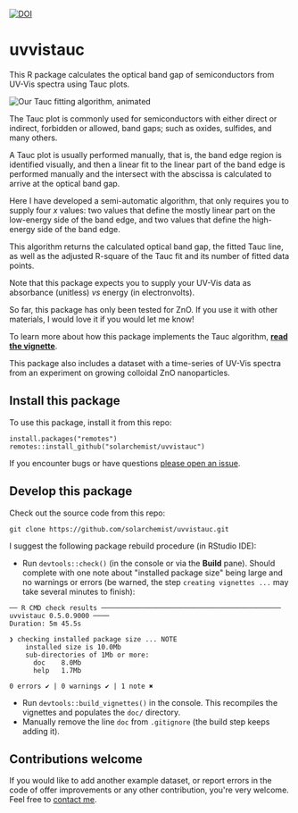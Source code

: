 [![DOI](https://zenodo.org/badge/403806584.svg)](https://doi.org/10.5281/zenodo.5814055)

# uvvistauc

This R package calculates the optical band gap of semiconductors from UV-Vis spectra
using Tauc plots.

![Our Tauc fitting algorithm, animated](https://raw.githubusercontent.com/solarchemist/uvvistauc/master/man/figures/animation.gif)

The Tauc plot is commonly used for semiconductors with either direct or indirect,
forbidden or allowed, band gaps; such as oxides, sulfides, and many others.

A Tauc plot is usually performed manually, that is, the band edge region is identified
visually, and then a linear fit to the linear part of the band edge is performed manually
and the intersect with the abscissa is calculated to arrive at the optical band gap.

Here I have developed a semi-automatic algorithm, that only requires you to supply
four *x* values: two values that define the mostly linear part on the low-energy side
of the band edge, and two values that define the high-energy side of the band edge.

This algorithm returns the calculated optical band gap,
the fitted Tauc line, as well as the adjusted R-square of the Tauc fit and
its number of fitted data points.

Note that this package expects you to supply your UV-Vis data as
absorbance (unitless) *vs* energy (in electronvolts).

So far, this package has only been tested for ZnO.
If you use it with other materials, I would love it if you would let me know!

To learn more about how this package implements the Tauc algorithm,
**[read the vignette](https://htmlpreview.github.io/?https://github.com/solarchemist/uvvistauc/blob/master/doc/intro.html)**.

This package also includes a dataset with a time-series of UV-Vis spectra from an experiment
on growing colloidal ZnO nanoparticles.


## Install this package

To use this package, install it from this repo:

```
install.packages("remotes")
remotes::install_github("solarchemist/uvvistauc")
```

If you encounter bugs or have questions
[please open an issue](https://github.com/solarchemist/uvvistauc/issues).


## Develop this package

Check out the source code from this repo:
```
git clone https://github.com/solarchemist/uvvistauc.git
```

I suggest the following package rebuild procedure (in RStudio IDE):

+ Run `devtools::check()` (in the console or via the **Build** pane).
  Should complete with one note about "installed package size" being large
  and no warnings or errors (be warned, the step `creating vignettes ...` may
  take several minutes to finish):
```
── R CMD check results ───────────────────────────────────────────── uvvistauc 0.5.0.9000 ────
Duration: 5m 45.5s

❯ checking installed package size ... NOTE
    installed size is 10.0Mb
    sub-directories of 1Mb or more:
      doc    8.0Mb
      help   1.7Mb

0 errors ✔ | 0 warnings ✔ | 1 note ✖
```
+ Run `devtools::build_vignettes()` in the console. This recompiles the vignettes
  and populates the `doc/` directory.
+ Manually remove the line `doc` from `.gitignore` (the build step keeps adding it).



## Contributions welcome

If you would like to add another example dataset, or report errors in the code
of offer improvements or any other contribution, you're very welcome.
Feel free to [contact me](https://solarchemist.se/contact/).
